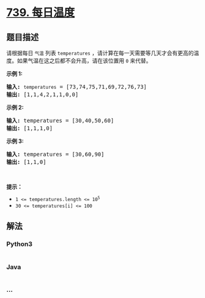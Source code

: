 # [739. 每日温度](https://leetcode-cn.com/problems/daily-temperatures)



## 题目描述

<!-- 这里写题目描述 -->

<p>请根据每日 <code>气温</code> 列表 <code>temperatures</code> ，<span style="font-size:10.5pt"><span style="font-family:Calibri"><span style="font-size:10.5000pt"><span style="font-family:宋体"><font face="宋体">请计算在每一天需要等几天才会有更高的温度</font></span></span></span></span>。如果气温在这之后都不会升高，请在该位置用 <code>0</code> 来代替。</p>

<p><strong>示例 1:</strong></p>

<pre>
<strong>输入:</strong> <code>temperatures</code> = [73,74,75,71,69,72,76,73]
<strong>输出:</strong> [1,1,4,2,1,1,0,0]
</pre>

<p><strong>示例 2:</strong></p>

<pre>
<strong>输入:</strong> temperatures = [30,40,50,60]
<strong>输出:</strong> [1,1,1,0]
</pre>

<p><strong>示例 3:</strong></p>

<pre>
<strong>输入:</strong> temperatures = [30,60,90]
<strong>输出: </strong>[1,1,0]</pre>

<p> </p>

<p><strong>提示：</strong></p>

<ul>
	<li><code>1 <= temperatures.length <= 10<sup>5</sup></code></li>
	<li><code>30 <= temperatures[i] <= 100</code></li>
</ul>


## 解法

<!-- 这里可写通用的实现逻辑 -->

<!-- tabs:start -->

### **Python3**

<!-- 这里可写当前语言的特殊实现逻辑 -->

```python

```

### **Java**

<!-- 这里可写当前语言的特殊实现逻辑 -->

```java

```

### **...**

```

```

<!-- tabs:end -->
